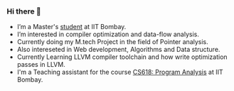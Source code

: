 ### Hi there 👋

<!--
**mehul11jain/mehul11jain** is a ✨ _special_ ✨ repository because its `README.md` (this file) appears on your GitHub profile.

Here are some ideas to get you started:
-->
- I’m a Master's [student](https://www.cse.iitb.ac.in/~mehulj/) at IIT Bombay.
- I’m interested in compiler optimization and data-flow analysis.
- Currently doing my M.tech Project in the field of Pointer analysis. 
- Also intereseted in Web development, Algorithms and Data structure.
- Currently Learning LLVM compiler toolchain and how write optimization passes in LLVM.
- I'm a Teaching assistant for the course [CS618: Program Analysis](https://www.cse.iitb.ac.in/~uday/courses/cs618-20/) at IIT Bombay.

